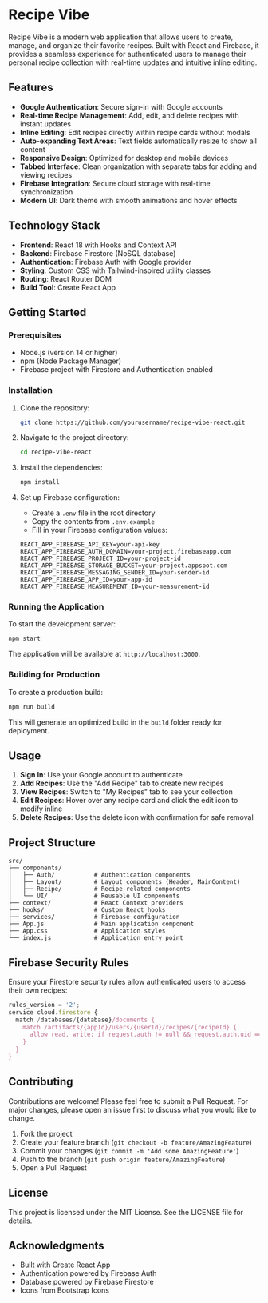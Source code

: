 # Recipe Vibe

Recipe Vibe is a modern web application that allows users to create, manage, and organize their favorite recipes. Built with React and Firebase, it provides a seamless experience for authenticated users to manage their personal recipe collection with real-time updates and intuitive inline editing.

## Features

- **Google Authentication**: Secure sign-in with Google accounts
- **Real-time Recipe Management**: Add, edit, and delete recipes with instant updates
- **Inline Editing**: Edit recipes directly within recipe cards without modals
- **Auto-expanding Text Areas**: Text fields automatically resize to show all content
- **Responsive Design**: Optimized for desktop and mobile devices
- **Tabbed Interface**: Clean organization with separate tabs for adding and viewing recipes
- **Firebase Integration**: Secure cloud storage with real-time synchronization
- **Modern UI**: Dark theme with smooth animations and hover effects

## Technology Stack

- **Frontend**: React 18 with Hooks and Context API
- **Backend**: Firebase Firestore (NoSQL database)
- **Authentication**: Firebase Auth with Google provider
- **Styling**: Custom CSS with Tailwind-inspired utility classes
- **Routing**: React Router DOM
- **Build Tool**: Create React App

## Getting Started

### Prerequisites

- Node.js (version 14 or higher)
- npm (Node Package Manager)
- Firebase project with Firestore and Authentication enabled

### Installation

1. Clone the repository:
   ```bash
   git clone https://github.com/yourusername/recipe-vibe-react.git
   ```

2. Navigate to the project directory:
   ```bash
   cd recipe-vibe-react
   ```

3. Install the dependencies:
   ```bash
   npm install
   ```

4. Set up Firebase configuration:
   - Create a `.env` file in the root directory
   - Copy the contents from `.env.example`
   - Fill in your Firebase configuration values:
   ```
   REACT_APP_FIREBASE_API_KEY=your-api-key
   REACT_APP_FIREBASE_AUTH_DOMAIN=your-project.firebaseapp.com
   REACT_APP_FIREBASE_PROJECT_ID=your-project-id
   REACT_APP_FIREBASE_STORAGE_BUCKET=your-project.appspot.com
   REACT_APP_FIREBASE_MESSAGING_SENDER_ID=your-sender-id
   REACT_APP_FIREBASE_APP_ID=your-app-id
   REACT_APP_FIREBASE_MEASUREMENT_ID=your-measurement-id
   ```

### Running the Application

To start the development server:
```bash
npm start
```

The application will be available at `http://localhost:3000`.

### Building for Production

To create a production build:
```bash
npm run build
```

This will generate an optimized build in the `build` folder ready for deployment.

## Usage

1. **Sign In**: Use your Google account to authenticate
2. **Add Recipes**: Use the "Add Recipe" tab to create new recipes
3. **View Recipes**: Switch to "My Recipes" tab to see your collection
4. **Edit Recipes**: Hover over any recipe card and click the edit icon to modify inline
5. **Delete Recipes**: Use the delete icon with confirmation for safe removal

## Project Structure

```
src/
├── components/
│   ├── Auth/           # Authentication components
│   ├── Layout/         # Layout components (Header, MainContent)
│   ├── Recipe/         # Recipe-related components
│   └── UI/             # Reusable UI components
├── context/            # React Context providers
├── hooks/              # Custom React hooks
├── services/           # Firebase configuration
├── App.js              # Main application component
├── App.css             # Application styles
└── index.js            # Application entry point
```

## Firebase Security Rules

Ensure your Firestore security rules allow authenticated users to access their own recipes:

```javascript
rules_version = '2';
service cloud.firestore {
  match /databases/{database}/documents {
    match /artifacts/{appId}/users/{userId}/recipes/{recipeId} {
      allow read, write: if request.auth != null && request.auth.uid == userId;
    }
  }
}
```

## Contributing

Contributions are welcome! Please feel free to submit a Pull Request. For major changes, please open an issue first to discuss what you would like to change.

1. Fork the project
2. Create your feature branch (`git checkout -b feature/AmazingFeature`)
3. Commit your changes (`git commit -m 'Add some AmazingFeature'`)
4. Push to the branch (`git push origin feature/AmazingFeature`)
5. Open a Pull Request

## License

This project is licensed under the MIT License. See the LICENSE file for details.

## Acknowledgments

- Built with Create React App
- Authentication powered by Firebase Auth
- Database powered by Firebase Firestore
- Icons from Bootstrap Icons
